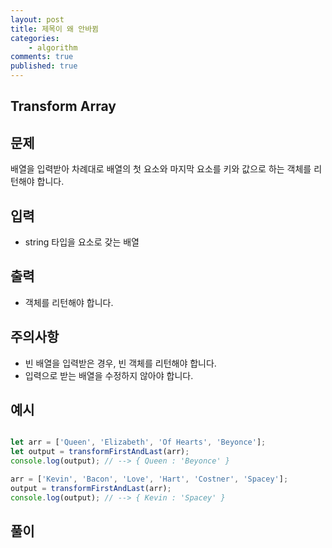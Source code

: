 ```yaml
---
layout: post
title: 제목이 왜 안바뀜
categories:
    - algorithm
comments: true
published: true
---
```


## Transform Array
## 문제
배열을 입력받아 차례대로 배열의 첫 요소와 마지막 요소를 키와 값으로 하는 객체를 리턴해야 합니다.

## 입력
- string 타입을 요소로 갖는 배열

## 출력
- 객체를 리턴해야 합니다.

## 주의사항
- 빈 배열을 입력받은 경우, 빈 객체를 리턴해야 합니다.
- 입력으로 받는 배열을 수정하지 않아야 합니다.

## 예시
~~~js

let arr = ['Queen', 'Elizabeth', 'Of Hearts', 'Beyonce'];
let output = transformFirstAndLast(arr);
console.log(output); // --> { Queen : 'Beyonce' }

arr = ['Kevin', 'Bacon', 'Love', 'Hart', 'Costner', 'Spacey'];
output = transformFirstAndLast(arr);
console.log(output); // --> { Kevin : 'Spacey' }

~~~

## 풀이
